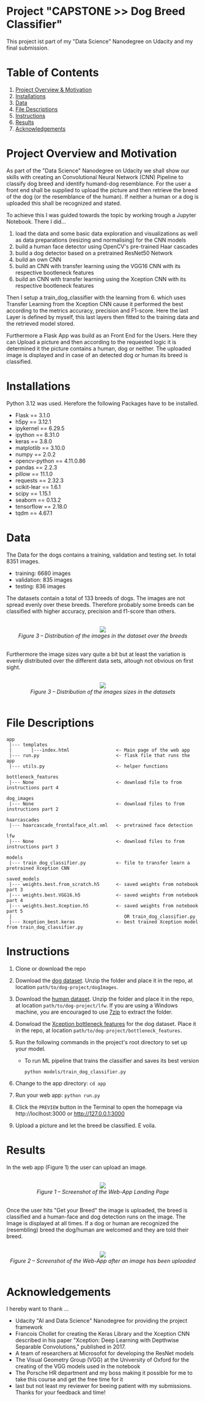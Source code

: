 # Project "CAPSTONE >> Dog Breed Classifier"
This project ist part of my "Data Science" Nanodegree on Udacity and my final submission.

# Table of Contents

1. [Project Overview & Motivation](#motivation)
2. [Installations](#installations)
2. [Data](#data)
3. [File Descriptions](#files)
4. [Instructions](#instructions)
5. [Results](#results)
6. [Acknowledgements](#acknowledgements)


# Project Overview and Motivation <a name="motivation"></a>
As part of the "Data Science" Nanodegree on Udacity we shall show our skills with creating an Convolutional Neural Network (CNN) Pipeline to classify dog breed and identify humand-dog resemblance. For the user a front end shall be supplied to upload the picture and then retrieve the breed of the dog (or the resemblance of the human). If neither a human or a dog is uploaded this shall be recognized and stated.

To achieve this I was guided towards the topic by working trough a Jupyter Notebook. There I did...

1. load the data and some basic data exploration and visualizations as well as data preparations (resizing and normalising) for the CNN models
2. build a human face detector using OpenCV's pre-trained Haar cascades
3. build a dog detector based on a pretrained ResNet50 Network
4. build an own CNN
5. build an CNN with transfer learning using the VGG16 CNN with its respective bootleneck features
6. build an CNN with transfer learning using the Xception CNN with its respective bootleneck features

Then I setup a train_dog_classifier with the learning from 6. which uses Transfer Learning from the Xception CNN cause it performed the best according to the metrics accuracy, precision and F1-score. Here the last Layer is defined by myself, this last layers then fitted to the training data and the retrieved model stored.

Furthermore a Flask App was build as an Front End for the Users. Here they can Upload a picture and then according to the requested logic it is determined it the picture contains a human, dog or neither. The uploaded image is displayed and in case of an detected dog or human its breed is classified.

# Installations <a name="installations"></a>

Python 3.12 was used. Herefore the following Packages have to be installed.

<ul>
    <li>Flask           == 3.1.0
    <li>h5py            == 3.12.1
    <li>ipykernel       == 6.29.5
    <li>ipython         == 8.31.0
    <li>keras           == 3.8.0
    <li>matplotlib      == 3.10.0
    <li>numpy           == 2.0.2
    <li>opencv-python   == 4.11.0.86
    <li>pandas          == 2.2.3
    <li>pillow          == 11.1.0
    <li>requests        == 2.32.3
    <li>scikit-lear     == 1.6.1
    <li>scipy           == 1.15.1
    <li>seaborn         == 0.13.2
    <li>tensorflow      == 2.18.0
    <li>tqdm            == 4.67.1
</ul>

# Data <a name="data"></a>
The Data for the dogs contains a training, validation and testing set. In total 8351 images. </br>

<ul>
  <li>training:     6680 images
  <li>validation:   835 images
  <li>testing:      836 images  
</ul>

The datasets contain a total of 133 breeds of dogs. The images are not spread evenly over these breeds. Therefore probably some breeds can be classified with higher accuracy, precision and f1-score than others.

<br>
    <div align="center">
	    <img src="https://github.com/data-ml-wizzi/UDACITY_dog_breed_classifier/blob/main/images/breed_distribution_datasets.png">
    </div>
    <div align="center">
	    <i>Figure 3 – Distribution of the images in the dataset over the breeds</i>
    </div>
<br>

Furthermore the image sizes vary quite a bit but at least the variation is evenly distributed over the different data sets, altough not obvious on first sight.


<br>
    <div align="center">
	    <img src="https://github.com/data-ml-wizzi/UDACITY_dog_breed_classifier/blob/main/images/image_dim_stats.png">
    </div>
    <div align="center">
	    <i>Figure 3 – Distribution of the images sizes in the datasets</i>
    </div>
<br>


# File Descriptions <a name="files"></a>

```
app
 |--- templates
 |       |---index.html                 <- Main page of the web app
 |--- run.py                            <- flask file that runs the app
 |--- utils.py                          <- helper functions

bottleneck_features
 |--- None                              <- download file to from instructions part 4

dog_images
 |--- None                              <- download files to from instructions part 2

haarcascades
 |--- haarcascade_frontalface_alt.xml   <- pretrained face detection 

lfw
 |--- None                              <- download files to from instructions part 3

models
 |--- train_dog_classifier.py           <- file to transfer learn a pretrained Xception CNN

saved_models
 |--- weights.best.from_scratch.h5      <- saved weights from notebook part 3
 |--- weights.best.VGG16.h5             <- saved weights from notebook part 4
 |--- weights.best.Xception.h5          <- saved weights from notebook part 5 
 |                                         OR train_dog_classifier.py
 |--- Xception_best.keras               <- best trained Xception model from train_dog_classifier.py
 ```

# Instructions <a name="instructions"></a>

1. Clone or download the repo

2. Download the [dog dataset](https://s3-us-west-1.amazonaws.com/udacity-aind/dog-project/dogImages.zip).  Unzip the folder and place it in the repo, at location `path/to/dog-project/dogImages`. 

3. Download the [human dataset](https://s3-us-west-1.amazonaws.com/udacity-aind/dog-project/lfw.zip).  Unzip the folder and place it in the repo, at location `path/to/dog-project/lfw`.  If you are using a Windows machine, you are encouraged to use [7zip](http://www.7-zip.org/) to extract the folder. 

4. Donwload the [Xception bottleneck features](https://s3-us-west-1.amazonaws.com/udacity-aind/dog-project/DogXceptionData.npz) for the dog dataset.  Place it in the repo, at location `path/to/dog-project/bottleneck_features`.

5. Run the following commands in the project's root directory to set up your model.

    - To run ML pipeline that trains the classifier and saves its best version </br>
        
        `python models/train_dog_classifier.py`

6. Change to the app directory: `cd app`

7. Run your web app: `python run.py`

7. Click the `PREVIEW` button in the Terminal to open the homepage via http://loclhost:3000 or http://127.0.0.1:3000

8. Upload a picture and let the breed be classified. E voila.


# Results <a name="results"></a>
In the web app (Figure 1) the user can upload an image. 

<br>
    <div align="center">
	    <img src="https://github.com/data-ml-wizzi/UDACITY_dog_breed_classifier/blob/main/images/flask_app_landing.png">
    </div>
    <div align="center">
	    <i>Figure 1 – Screenshot of the Web-App Landing Page</i>
    </div>
<br>

Once the user hits "Get your Breed" the image is uploaded, the breed is classified and a human-face and dog detection runs on the image. The Image is displayed at all times. If a dog or human are recognized the (resembling) breed the dog/human are welcomed and they are told their breed.  

<br>
    <div align="center">
	    <img src="https://github.com/data-ml-wizzi/UDACITY_dog_breed_classifier/blob/main/images/flask_app_result.png">
    </div>
    <div align="center">
	    <i>Figure 2 – Screenshot of the Web-App after an image has been uploaded</i>
    </div>
<br>

# Acknowledgements <a name="acknowledgements"></a>

I hereby want to thank ...

- Udacity "AI and Data Science" Nanodegree for providing the project framework
- Francois Chollet for creating the Keras Library and the Xception CNN described in his paper "Xception: Deep Learning with Depthwise Separable Convolutions," published in 2017.
- A team of researchers at Microsofot for developing the ResNet models
- The Visual Geometry Group (VGG) at the University of Oxford for the creating of the VGG models used in the notebook
- The Porsche HR department and my boss making it possible for me to take this course and get the free time for it
- last but not least my reviewer for beeing patient with my submissions. Thanks for your feedback and time!
